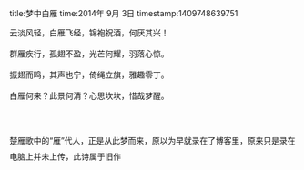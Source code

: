 title:梦中白雁
time:2014年 9月 3日
timestamp:1409748639751

<div>云淡风轻，白雁飞经，锦袍祝酒，何厌其兴！</div><div><br></div><div>群雁疾行，孤翅不盈，光芒何耀，羽落心惊。</div><div><br></div><div>振翅而鸣，其声也宁，倚绳立旗，雅趣零丁。</div><div><br></div><div>白雁何来？此景何清？心思坎坎，惜哉梦醒。</div><div><span style="line-height: 28px;"   ><br></span></div><div><span style="line-height: 28px;"   ><br></span></div><div><span style="line-height: 28px;"   >楚雁歌中的“雁”代人，正是从此梦而来，原以为早就录在了博客里，原来只是录在电脑上并未上传，此诗属于旧作</span></div><wbr>